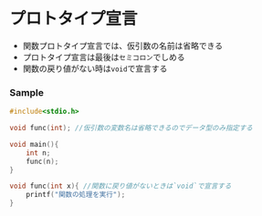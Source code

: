 # プロトタイプ宣言 
- 関数プロトタイプ宣言では、仮引数の名前は省略できる
- プロトタイプ宣言は最後は`セミコロン`でしめる  
- 関数の戻り値がない時は`void`で宣言する

### Sample
```c
#include<stdio.h>

void func(int); //仮引数の変数名は省略できるのでデータ型のみ指定する

void main(){
    int n;    
    func(n);
}

void func(int x){ //関数に戻り値がないときは`void`で宣言する
    printf("関数の処理を実行");
}